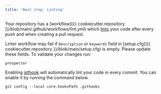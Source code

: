```yaml
---
title: 'Next step: Linting'
---
```


Your repository has a [workflow]({{ cookiecutter.repository }}/blob/main/.github/workflows/lint.yml) which [lints](https://en.wikipedia.org/wiki/Lint_(software)) your code after every push and when creating a pull request.

Linter workflow may fail if `description` or `keywords` field in [setup.cfg]({{ cookiecutter.repository }}/blob/main/setup.cfg) is empty. Please update these fields. To validate your changes run:

```shell
prospector
```

Enabling [githook](https://git-scm.com/docs/githooks) will automatically lint your code in every commit. You can enable it by running the command below.

```shell
git config --local core.hooksPath .githooks
```

